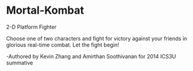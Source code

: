 # Mortal-Kombat
2-D Platform Fighter

Choose one of two characters and fight for victory against your friends in glorious real-time combat.
Let the fight begin!

-Authored by Kevin Zhang and Amirthan Soothivanan for 2014 ICS3U summative
